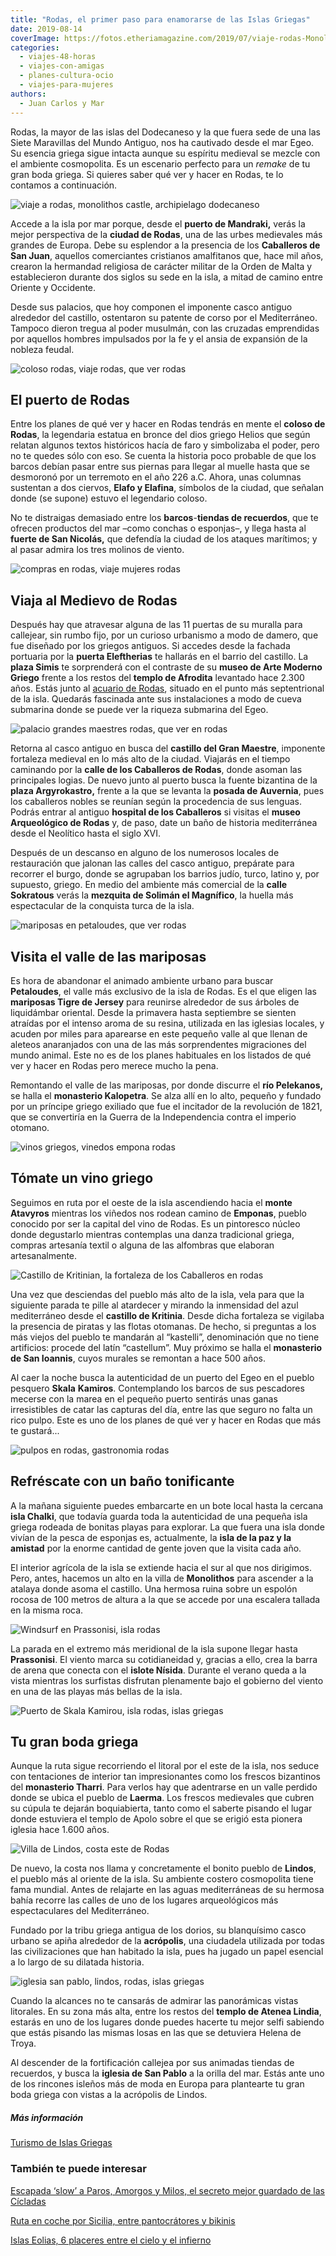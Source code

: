 ```yaml
---
title: "Rodas, el primer paso para enamorarse de las Islas Griegas"
date: 2019-08-14
coverImage: https://fotos.etheriamagazine.com/2019/07/viaje-rodas-Monolithos-Castle-e1564342953764.jpg
categories: 
  - viajes-48-horas
  - viajes-con-amigas
  - planes-cultura-ocio
  - viajes-para-mujeres
authors: 
  - Juan Carlos y Mar
---
```


Rodas, la mayor de las islas del Dodecaneso y la que fuera sede de una las Siete Maravillas del Mundo Antiguo, nos ha cautivado desde el mar Egeo. Su esencia griega sigue intacta aunque su espíritu medieval se mezcle con el ambiente cosmopolita. Es un escenario perfecto para un _remake_ de tu gran boda griega. Si quieres saber qué ver y hacer en Rodas, te lo contamos a continuación.

![viaje a rodas, monolithos castle, archipielago dodecaneso](https://fotos.etheriamagazine.com/2019/07/viaje-rodas-Monolithos-Castle-e1564342953764.jpg "Castillo de Monolithos, en la isla de Rodas.")

Accede a la isla por mar porque, desde el **puerto de Mandraki,** verás la mejor 
perspectiva de la **ciudad de Rodas**, una de las urbes medievales más grandes de 
Europa. Debe su esplendor a la presencia de los **Caballeros de San Juan**, aquellos 
comerciantes cristianos amalfitanos que, hace mil años, crearon la hermandad religiosa 
de carácter militar de la Orden de Malta y establecieron durante dos siglos su sede en 
la isla, a mitad de camino entre Oriente y Occidente. 

Desde sus palacios, que hoy componen el imponente casco antiguo alrededor del castillo, 
ostentaron su patente de corso por el Mediterráneo. Tampoco dieron tregua al poder 
musulmán, con las cruzadas emprendidas por aquellos hombres impulsados por la fe y el 
ansia de expansión de la nobleza feudal. 

![coloso rodas, viaje rodas, que ver rodas](https://fotos.etheriamagazine.com/2019/08/viaje-rodas-coloso-puerto-mandraki-1.jpg "Estatuas que señalan donde estuviera el Coloso de Rodas, Puerto de Mandráki.")

## El puerto de Rodas

Entre los planes de qué ver y hacer en Rodas tendrás en mente el **coloso de Rodas**, la 
legendaria estatua en bronce del dios griego Helios que según relatan algunos textos 
históricos hacía de faro y simbolizaba el poder, pero no te quedes sólo con eso. Se 
cuenta la historia poco probable de que los barcos debían pasar entre sus piernas para 
llegar al muelle hasta que se desmoronó por un terremoto en el año 226 a.C. Ahora, unas 
columnas sustentan a dos ciervos, **Elafo y Elafina**, símbolos de la ciudad, que 
señalan donde (se supone) estuvo el legendario coloso. 

No te distraigas demasiado entre los **barcos**\-**tiendas de recuerdos**, que te 
ofrecen productos del mar –como conchas o esponjas–, y llega hasta al **fuerte de San 
Nicolás,** que defendía la ciudad de los ataques marítimos; y al pasar admira los tres 
molinos de viento. 

![compras en rodas, viaje mujeres rodas](https://fotos.etheriamagazine.com/2019/07/viaje-rodas-compras-puerto-e1564342822240.jpg "Venta de souvenirs y productos del mar en el puerto comercial de Rodas.")

## Viaja al Medievo de Rodas

Después hay que atravesar alguna de las 11 puertas de su muralla para callejear, sin 
rumbo fijo, por un curioso urbanismo a modo de damero, que fue diseñado por los griegos 
antiguos. Si accedes desde la fachada portuaria por la **puerta Eleftherias** te 
hallarás en el barrio del castillo. La **plaza Simis** te sorprenderá con el contraste 
de su **museo de Arte Moderno Griego** frente a los restos del **templo de Afrodita** 
levantado hace 2.300 años. Estás junto al [acuario de 
Rodas](https://rhodes-aquarium.hcmr.gr/en/), situado en el punto más septentrional de la 
isla. Quedarás fascinada ante sus instalaciones a modo de cueva submarina donde se puede 
ver la riqueza submarina del Egeo. 

![palacio grandes maestres rodas, que ver en rodas](https://fotos.etheriamagazine.com/2019/08/viaje-rodas-palacio-fortaleza.jpg "Palacio fortaleza de los Grandes Maestres, en Rodas.")

Retorna al casco antiguo en busca del **castillo del Gran Maestre**, imponente fortaleza 
medieval en lo más alto de la ciudad. Viajarás en el tiempo caminando por la **calle de 
los Caballeros de Rodas**, donde asoman las principales logias. De nuevo junto al puerto 
busca la fuente bizantina de la **plaza Argyrokastro,** frente a la que se levanta la 
**posada de Auvernia**, pues los caballeros nobles se reunían según la procedencia de 
sus lenguas. Podrás entrar al antiguo **hospital de los Caballeros** si visitas el 
**museo Arqueológico de Rodas** y, de paso, date un baño de historia mediterránea desde 
el Neolítico hasta el siglo XVI. 

Después de un descanso en alguno de los numerosos locales de restauración que jalonan 
las calles del casco antiguo, prepárate para recorrer el burgo, donde se agrupaban los 
barrios judío, turco, latino y, por supuesto, griego. En medio del ambiente más 
comercial de la **calle Sokratous** verás la **mezquita de Solimán el Magnífico**, la 
huella más espectacular de la conquista turca de la isla. 

![mariposas en petaloudes, que ver rodas](https://fotos.etheriamagazine.com/2019/08/viaje-rodas-mariposas-jersey-tiger-moth.jpg "Mariposas 'Tigre de Jersey' en el valle de Petaloudes, en Rodas.")

## Visita el valle de las mariposas

Es hora de abandonar el animado ambiente urbano para buscar **Petaloudes**, el valle más 
exclusivo de la isla de Rodas. Es el que eligen las **mariposas Tigre de Jersey** para 
reunirse alrededor de sus árboles de liquidámbar oriental. Desde la primavera hasta 
septiembre se sienten atraídas por el intenso aroma de su resina, utilizada en las 
iglesias locales, y acuden por miles para aparearse en este pequeño valle al que llenan 
de aleteos anaranjados con una de las más sorprendentes migraciones del mundo animal. 
Este no es de los planes habituales en los listados de qué ver y hacer en Rodas pero 
merece mucho la pena. 

Remontando el valle de las mariposas, por donde discurre el **río Pelekanos,** se halla 
el **monasterio Kalopetra**. Se alza allí en lo alto, pequeño y fundado por un príncipe 
griego exiliado que fue el incitador de la revolución de 1821, que se convertiría en la 
Guerra de la Independencia contra el imperio otomano. 

![vinos griegos, vinedos empona rodas](https://fotos.etheriamagazine.com/2019/08/viaje-rodas-Grapevine-Emponas-Village.jpg "Racimos de uva en el pueblo de Empona, Isla de Rodas.")

## Tómate un vino griego

Seguimos en ruta por el oeste de la isla ascendiendo hacia el **monte Atavyros** 
mientras los viñedos nos rodean camino de **Emponas**, pueblo conocido por ser la 
capital del vino de Rodas. Es un pintoresco núcleo donde degustarlo mientras contemplas 
una danza tradicional griega, compras artesanía textil o alguna de las alfombras que 
elaboran artesanalmente. 

![Castillo de Kritinian, la fortaleza de los Caballeros en rodas](https://fotos.etheriamagazine.com/2019/07/viaje-rodas-Kritinian-Castle-e1564342908602.jpg "Castillo de Kritinian, en la fortaleza de los Caballeros.")

Una vez que desciendas del pueblo más alto de la isla, vela para que la siguiente parada 
te pille al atardecer y mirando la inmensidad del azul mediterráneo desde el **castillo 
de Kritinia**. Desde dicha fortaleza se vigilaba la presencia de piratas y las flotas 
otomanas. De hecho, si preguntas a los más viejos del pueblo te mandarán al “kastelli”, 
denominación que no tiene artificios: procede del latín “castellum”. Muy próximo se 
halla el **monasterio de San Ioannis**, cuyos murales se remontan a hace 500 años. 

Al caer la noche busca la autenticidad de un puerto del Egeo en el pueblo pesquero 
**Skala** **Kamiros**. Contemplando los barcos de sus pescadores mecerse con la marea en 
el pequeño puerto sentirás unas ganas irresistibles de catar las capturas del día, entre 
las que seguro no falta un rico pulpo. Este es uno de los planes de qué ver y hacer en 
Rodas que más te gustará... 

![pulpos en rodas, gastronomia rodas](https://fotos.etheriamagazine.com/2019/07/viaje-rodas-Plimmyri-Harbour-e1565044421492.jpg "Pulpos secándose en una taberna del puerto de Plimmyri Harbour, en la costa este de Rodas.")

## Refréscate con un baño tonificante

A la mañana siguiente puedes embarcarte en un bote local hasta la cercana **isla 
Chalki**, que todavía guarda toda la autenticidad de una pequeña isla griega rodeada de 
bonitas playas para explorar. La que fuera una isla donde vivían de la pesca de esponjas 
es, actualmente, la **isla de la paz y la amistad** por la enorme cantidad de gente 
joven que la visita cada año. 

El interior agrícola de la isla se extiende hacia el sur al que nos dirigimos. Pero, 
antes, hacemos un alto en la villa de **Monolithos** para ascender a la atalaya donde 
asoma el castillo. Una hermosa ruina sobre un espolón rocosa de 100 metros de altura a 
la que se accede por una escalera tallada en la misma roca. 

![Windsurf en Prassonisi, isla rodas](https://fotos.etheriamagazine.com/2019/08/viaje-rodas-Windsurf-Prasonisi-e1565044791643.jpg "Windsurf en Prassonisi.")

La parada en el extremo más meridional de la isla supone llegar hasta **Prassonisi**. El 
viento marca su cotidianeidad y, gracias a ello, crea la barra de arena que conecta con 
el **islote Nísida**. Durante el verano queda a la vista mientras los surfistas 
disfrutan plenamente bajo el gobierno del viento en una de las playas más bellas de la 
isla. 

![Puerto de Skala Kamirou, isla rodas, islas griegas](https://fotos.etheriamagazine.com/2019/07/viaje-rodas-Skala-Kamirou-Harbour-1-e1565045401790.jpg "Puerto de Skala Kamirou.")

## Tu gran boda griega

Aunque la ruta sigue recorriendo el litoral por el este de la isla, nos seduce con 
tentaciones de interior tan impresionantes como los frescos bizantinos del **monasterio 
Tharri**. Para verlos hay que adentrarse en un valle perdido donde se ubica el pueblo de 
**Laerma**. Los frescos medievales que cubren su cúpula te dejarán boquiabierta, tanto 
como el saberte pisando el lugar donde estuviera el templo de Apolo sobre el que se 
erigió esta pionera iglesia hace 1.600 años. 

![Villa de Lindos, costa este de Rodas](https://fotos.etheriamagazine.com/2019/07/viaje-rodas-Lindos-Village-1-e1565045066867.jpg "Lindos, en la costa este de Rodas.")

De nuevo, la costa nos llama y concretamente el bonito pueblo de **Lindos**, el pueblo 
más al oriente de la isla. Su ambiente costero cosmopolita tiene fama mundial. Antes de 
relajarte en las aguas mediterráneas de su hermosa bahía recorre las calles de uno de 
los lugares arqueológicos más espectaculares del Mediterráneo. 

Fundado por la tribu griega antigua de los dorios, su blanquísimo casco urbano se apiña 
alrededor de la **acrópolis**, una ciudadela utilizada por todas las civilizaciones que 
han habitado la isla, pues ha jugado un papel esencial a lo largo de su dilatada 
historia. 

![iglesia san pablo, lindos, rodas, islas griegas](https://fotos.etheriamagazine.com/2019/07/viaje-rodas-St-Paul-Church-Lindos-e1565045236774.jpg "Iglesia de San Pablo, en Lindos.")

Cuando la alcances no te cansarás de admirar las panorámicas vistas litorales. En su 
zona más alta, entre los restos del **templo de Atenea Lindia**, estarás en uno de los 
lugares donde puedes hacerte tu mejor selfi sabiendo que estás pisando las mismas losas 
en las que se detuviera Helena de Troya. 

Al descender de la fortificación callejea por sus animadas tiendas de recuerdos, y busca 
la **iglesia de San Pablo** a la orilla del mar. Estás ante uno de los rincones isleños 
más de moda en Europa para plantearte tu gran boda griega con vistas a la acrópolis de 
Lindos. 

##### Más información

[Turismo de Islas Griegas](http://www.visitgreece.gr/en/greek_islands/rhodes) 

### También te puede interesar

[Escapada ‘slow’ a Paros, Amorgos y Milos, el secreto mejor guardado de las 
Cícladas](https://etheriamagazine.com/2020/10/20/descubre-los-secretos-de-paros-amorgos-y-milos-islas-cicladas-griegas/) 

[Ruta en coche por Sicilia, entre pantocrátores y 
bikinis](https://etheriamagazine.com/2021/07/05/sicilia-pantocratores-y-bikinis/) 

[Islas Eolias, 6 placeres entre el cielo y el 
infierno](https://etheriamagazine.com/2020/07/31/italia-guia-viaje-islas-eolias-que-ver-hacer/)

